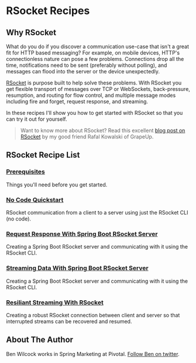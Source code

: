 # RSocket Recipes

## Why RSocket

What do you do if you discover a communication use-case that isn't a great fit for HTTP based messaging? For example, on mobile devices, HTTP's connectionless nature can pose a few problems. Connections drop all the time, notifications need to be sent (preferably without polling), and messages can flood into the server or the device unexpectedly.

[RSocket][rsocket] is purpose built to help solve these problems. With RSocket you get flexible transport of messages over TCP or WebSockets, back-pressure, resumption, and routing for flow control, and multiple message modes including fire and forget, request response, and streaming. 

In these recipes I'll show you how to get started with RSocket so that you can try it out for yourself.

> Want to know more about RSocket? Read this excellent [blog post on RSocket][rafal1] by my good friend Rafal Kowalski of GrapeUp.

## RSocket Recipe List

### [Prerequisites][pre]

Things you'll need before you get started.

### [No Code Quickstart][first]

RSocket communication from a client to a server using just the RSocket CLI (no code).

### [Request Response With Spring Boot RSocket Server][second]

Creating a Spring Boot RSocket server and communicating with it using the RSocket CLI.

### [Streaming Data With Spring Boot RSocket Server][third]

Creating a Spring Boot RSocket server and communicating with it using the RSocket CLI.

### [Resiliant Streaming With RSocket][fourth]

Creating a robust RSocket connection between client and server so that interrupted streams can be recovered and resumed.

## About The Author

Ben Wilcock works in Spring Marketing at Pivotal. [Follow Ben on twitter][twitter].

[pre]: ./prerequisites.md
[first]: ./first-try-rsocket.md
[second]: ./request-response.md
[third]: ./request-stream.md
[fourth]: ./stream-resumption.md
[rsocket]: https://rsocket.io
[factory]: https://github.com/spring-projects/spring-boot/blob/master/spring-boot-project/spring-boot/src/main/java/org/springframework/boot/rsocket/server/ServerRSocketFactoryProcessor.java
[rafal1]: https://grapeup.com/blog/read/reactive-service-to-service-communication-with-rsocket-introduction-63
[twitter]: https://twitter.com/benbravo73